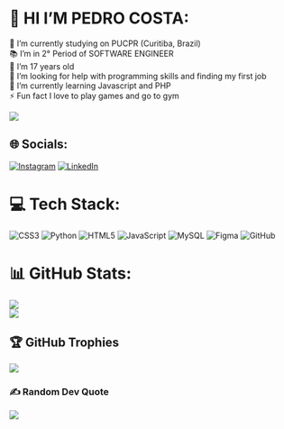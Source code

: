 # 💫 HI I’M PEDRO COSTA:
🔭 I’m currently studying on PUCPR (Curitiba, Brazil)<br>📚 I’m in 2° Period of SOFTWARE ENGINEER<br>🍰 I’m 17 years old<br>🤝 I’m looking for help with programming skills and finding my first job<br>🌱 I’m currently learning Javascript and PHP<br>⚡ Fun fact I love to play games and go to gym

[![](https://visitcount.itsvg.in/api?id=PedroZCosta&icon=0&color=1)](https://visitcount.itsvg.in)

## 🌐 Socials:
[![Instagram](https://img.shields.io/badge/Instagram-%23E4405F.svg?logo=Instagram&logoColor=white)](https://instagram.com/pedroh.costa06) [![LinkedIn](https://img.shields.io/badge/LinkedIn-%230077B5.svg?logo=linkedin&logoColor=white)](https://linkedin.com/in/pedrohenriquezakrzevskicosta) 

# 💻 Tech Stack:
![CSS3](https://img.shields.io/badge/css3-%231572B6.svg?style=for-the-badge&logo=css3&logoColor=white) ![Python](https://img.shields.io/badge/python-3670A0?style=for-the-badge&logo=python&logoColor=ffdd54) ![HTML5](https://img.shields.io/badge/html5-%23E34F26.svg?style=for-the-badge&logo=html5&logoColor=white) ![JavaScript](https://img.shields.io/badge/javascript-%23323330.svg?style=for-the-badge&logo=javascript&logoColor=%23F7DF1E) ![MySQL](https://img.shields.io/badge/mysql-4479A1.svg?style=for-the-badge&logo=mysql&logoColor=white) ![Figma](https://img.shields.io/badge/figma-%23F24E1E.svg?style=for-the-badge&logo=figma&logoColor=white) ![GitHub](https://img.shields.io/badge/github-%23121011.svg?style=for-the-badge&logo=github&logoColor=white)
# 📊 GitHub Stats:
![](https://github-readme-streak-stats.herokuapp.com/?user=PedroZCosta&theme=dark&hide_border=false)<br/>
![](https://github-readme-stats.vercel.app/api/top-langs/?username=PedroZCosta&theme=dark&hide_border=false&include_all_commits=false&count_private=true&layout=compact)

## 🏆 GitHub Trophies
![](https://github-profile-trophy.vercel.app/?username=PedroZCosta&theme=radical&no-frame=true&no-bg=true&margin-w=4)

### ✍️ Random Dev Quote
![](https://quotes-github-readme.vercel.app/api?type=horizontal&theme=dark)






